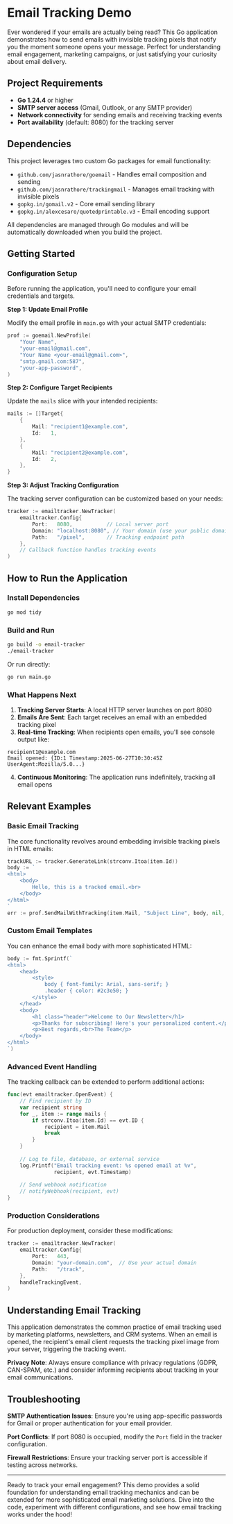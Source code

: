 
# Email Tracking Demo

Ever wondered if your emails are actually being read? This Go application demonstrates how to send emails with invisible tracking pixels that notify you the moment someone opens your message. Perfect for understanding email engagement, marketing campaigns, or just satisfying your curiosity about email delivery.

## Project Requirements

- **Go 1.24.4** or higher
- **SMTP server access** (Gmail, Outlook, or any SMTP provider)
- **Network connectivity** for sending emails and receiving tracking events
- **Port availability** (default: 8080) for the tracking server

## Dependencies

This project leverages two custom Go packages for email functionality:

- `github.com/jasnrathore/goemail` - Handles email composition and sending
- `github.com/jasnrathore/trackingmail` - Manages email tracking with invisible pixels
- `gopkg.in/gomail.v2` - Core email sending library
- `gopkg.in/alexcesaro/quotedprintable.v3` - Email encoding support

All dependencies are managed through Go modules and will be automatically downloaded when you build the project.

## Getting Started

### Configuration Setup

Before running the application, you'll need to configure your email credentials and targets.

**Step 1: Update Email Profile**

Modify the email profile in `main.go` with your actual SMTP credentials:

```go
prof := goemail.NewProfile(
    "Your Name",
    "your-email@gmail.com",
    "Your Name <your-email@gmail.com>",
    "smtp.gmail.com:587",
    "your-app-password",
)
```

**Step 2: Configure Target Recipients**

Update the `mails` slice with your intended recipients:

```go
mails := []Target{
    {
        Mail: "recipient1@example.com",
        Id:   1,
    },
    {
        Mail: "recipient2@example.com",
        Id:   2,
    },
}
```

**Step 3: Adjust Tracking Configuration**

The tracking server configuration can be customized based on your needs:

```go
tracker := emailtracker.NewTracker(
    emailtracker.Config{
        Port:   8080,           // Local server port
        Domain: "localhost:8080", // Your domain (use your public domain for production)
        Path:   "/pixel",       // Tracking endpoint path
    },
    // Callback function handles tracking events
)
```

## How to Run the Application

### Install Dependencies

```bash
go mod tidy
```

### Build and Run

```bash
go build -o email-tracker
./email-tracker
```

Or run directly:

```bash
go run main.go
```

### What Happens Next

1. **Tracking Server Starts**: A local HTTP server launches on port 8080
2. **Emails Are Sent**: Each target receives an email with an embedded tracking pixel
3. **Real-time Tracking**: When recipients open emails, you'll see console output like:

```
recipient1@example.com
Email opened: {ID:1 Timestamp:2025-06-27T10:30:45Z UserAgent:Mozilla/5.0...}
```

4. **Continuous Monitoring**: The application runs indefinitely, tracking all email opens

## Relevant Examples

### Basic Email Tracking

The core functionality revolves around embedding invisible tracking pixels in HTML emails:

```go
trackURL := tracker.GenerateLink(strconv.Itoa(item.Id))
body := `
<html>
    <body>
        Hello, this is a tracked email.<br>
    </body>
</html>
`
err := prof.SendMailWithTracking(item.Mail, "Subject Line", body, nil, trackURL)
```

### Custom Email Templates

You can enhance the email body with more sophisticated HTML:

```go
body := fmt.Sprintf(`
<html>
    <head>
        <style>
            body { font-family: Arial, sans-serif; }
            .header { color: #2c3e50; }
        </style>
    </head>
    <body>
        <h1 class="header">Welcome to Our Newsletter</h1>
        <p>Thanks for subscribing! Here's your personalized content.</p>
        <p>Best regards,<br>The Team</p>
    </body>
</html>
`)
```

### Advanced Event Handling

The tracking callback can be extended to perform additional actions:

```go
func(evt emailtracker.OpenEvent) {
    // Find recipient by ID
    var recipient string
    for _, item := range mails {
        if strconv.Itoa(item.Id) == evt.ID {
            recipient = item.Mail
            break
        }
    }
    
    // Log to file, database, or external service
    log.Printf("Email tracking event: %s opened email at %v", 
               recipient, evt.Timestamp)
    
    // Send webhook notification
    // notifyWebhook(recipient, evt)
}
```

### Production Considerations

For production deployment, consider these modifications:

```go
tracker := emailtracker.NewTracker(
    emailtracker.Config{
        Port:   443,
        Domain: "your-domain.com",  // Use your actual domain
        Path:   "/track",
    },
    handleTrackingEvent,
)
```

## Understanding Email Tracking

This application demonstrates the common practice of email tracking used by marketing platforms, newsletters, and CRM systems. When an email is opened, the recipient's email client requests the tracking pixel image from your server, triggering the tracking event.

**Privacy Note**: Always ensure compliance with privacy regulations (GDPR, CAN-SPAM, etc.) and consider informing recipients about tracking in your email communications.

## Troubleshooting

**SMTP Authentication Issues**: Ensure you're using app-specific passwords for Gmail or proper authentication for your email provider.

**Port Conflicts**: If port 8080 is occupied, modify the `Port` field in the tracker configuration.

**Firewall Restrictions**: Ensure your tracking server port is accessible if testing across networks.

---

Ready to track your email engagement? This demo provides a solid foundation for understanding email tracking mechanics and can be extended for more sophisticated email marketing solutions. Dive into the code, experiment with different configurations, and see how email tracking works under the hood!